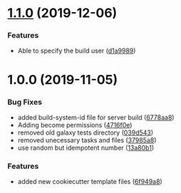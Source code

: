 # [1.1.0](https://github.com/mongodb-ansible-roles/ansible-role-build/compare/v1.0.0...v1.1.0) (2019-12-06)


### Features

* Able to specify the build user ([d1a9989](https://github.com/mongodb-ansible-roles/ansible-role-build/commit/d1a998969063ef47c0d58822bb3fcf3d92671d8b))

# 1.0.0 (2019-11-05)


### Bug Fixes

* added build-system-id file for server build ([6778aa8](https://github.com/mongodb-ansible-roles/ansible-role-build/commit/6778aa88386c43749c575d806e5f41b36ec522a2))
* Adding become permissions ([4716f0e](https://github.com/mongodb-ansible-roles/ansible-role-build/commit/4716f0e7facbac6fb68cccd3ae5ac73dadcc0e32))
* removed old galaxy tests directory ([039d543](https://github.com/mongodb-ansible-roles/ansible-role-build/commit/039d543e4bcb5ffdc475045d80b2a44503057e75))
* removed unecessary tasks and files ([37985a8](https://github.com/mongodb-ansible-roles/ansible-role-build/commit/37985a89f69caeaa29b0d36cc49bd847e09b8553))
* use random but idempotent number ([13a80b1](https://github.com/mongodb-ansible-roles/ansible-role-build/commit/13a80b1e581cb330840b563b0409f6808d22f3d5))


### Features

* added new cookiecutter template files ([6f949a8](https://github.com/mongodb-ansible-roles/ansible-role-build/commit/6f949a8889da1868572ebaa14133e479d0f62be2))
